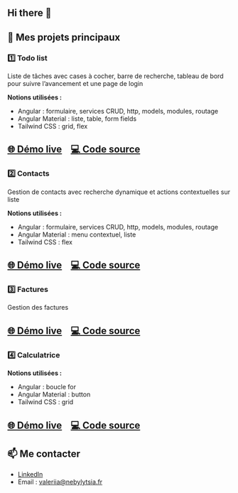 ## Hi there 👋

<!--
**NeValeriia/NeValeriia** is a ✨ _special_ ✨ repository because its `README.md` (this file) appears on your GitHub profile.-->


## 🌟 Mes projets principaux

### 1️⃣ **Todo list**
Liste de tâches avec cases à cocher, barre de recherche, tableau de bord pour suivre l’avancement et une page de login

**Notions utilisées :**
- Angular : formulaire, services CRUD, http, models, modules, routage
- Angular Material : liste, table, form fields
- Tailwind CSS : grid, flex

[🌐 Démo live](https://gilded-beijinho-7af6f0.netlify.app/login) &nbsp;&nbsp; [💻 Code source](https://github.com/NeValeriia/descodeuses-todo-app)
---

### 2️⃣ **Contacts**
Gestion de contacts avec recherche dynamique et actions contextuelles sur liste

**Notions utilisées :**
- Angular : formulaire, services CRUD, http, models, modules, routage
- Angular Material : menu contextuel, liste
- Tailwind CSS : flex

[🌐 Démo live](https://descodeuses-contact-app.netlify.app) &nbsp;&nbsp; [💻 Code source](https://github.com/NeValeriia/descodeuses-contact-app)
---

### 3️⃣ **Factures**
Gestion des factures

[🌐 Démo live](https://descodeuses-facture-app.netlify.app) &nbsp;&nbsp; [💻 Code source](https://github.com/NeValeriia/descodeuses-facture-app)
---

### 4️⃣ **Calculatrice**

**Notions utilisées :**
- Angular : boucle for
- Angular Material : button
- Tailwind CSS : grid

[🌐 Démo live](https://descodeuses-calculatrice-app.netlify.app) &nbsp;&nbsp; [💻 Code source](https://github.com/NeValeriia/descodeuses-calculatrice-app)
---

## 📫 Me contacter
- [LinkedIn](https://www.linkedin.com/in/valeriia-nebylytsia-560693244/)
- Email : valeriia@nebylytsia.fr
